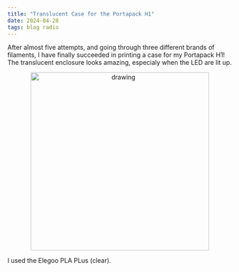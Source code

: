 ```yaml
---
title: "Translucent Case for the Portapack H1"
date: 2024-04-28
tags: blog radio
---
```


After almost five attempts, and going through three different brands of filaments, I have finally succeeded in printing a case for my Portapack H1! The translucent enclosure looks amazing, especialy when the LED are lit up.

<p align="center">
<img src="https://paulxu.me/images/20240428-portapack-case.jpeg" alt="drawing" width="400"/>
</p>

I used the Elegoo PLA PLus (clear).